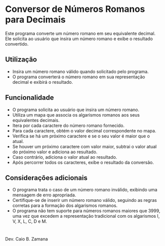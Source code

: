 # Conversor de Números Romanos para Decimais
Este programa converte um número romano em seu equivalente decimal. Ele solicita ao usuário que insira um número romano e exibe o resultado convertido.<br>

## Utilização
* Insira um número romano válido quando solicitado pelo programa.
* O programa converterá o número romano em sua representação decimal e exibirá o resultado.
## Funcionalidade
* O programa solicita ao usuário que insira um número romano.
* Utiliza um mapa que associa os algarismos romanos aos seus equivalentes decimais.
* Itera por cada caractere do número romano fornecido.
* Para cada caractere, obtém o valor decimal correspondente no mapa.
* Verifica se há um próximo caractere e se o seu valor é maior que o atual.
* Se houver um próximo caractere com valor maior, subtrai o valor atual do próximo valor e adiciona ao resultado.
* Caso contrário, adiciona o valor atual ao resultado.
* Após percorrer todos os caracteres, exibe o resultado da conversão.
## Considerações adicionais
* O programa trata o caso de um número romano inválido, exibindo uma mensagem de erro apropriada.
* Certifique-se de inserir um número romano válido, seguindo as regras corretas para a formação dos algarismos romanos.
* O programa não tem suporte para números romanos maiores que 3999, uma vez que excedem a representação tradicional com os algarismos I, V, X, L, C, D e M.
#
Dev. Caio B. Zamana
